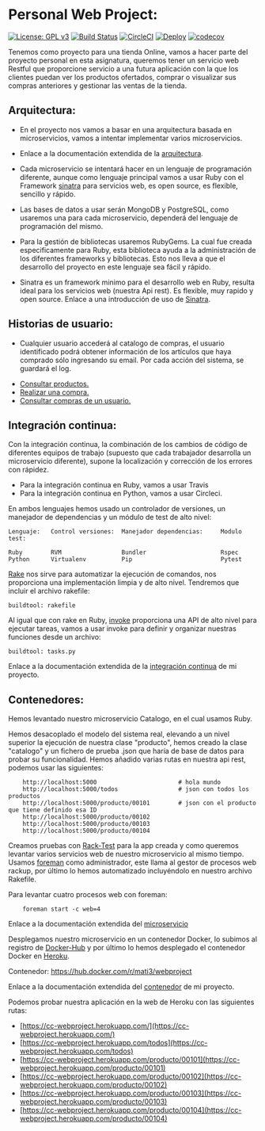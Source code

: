 # Personal Web Project:
[![License: GPL v3](https://img.shields.io/badge/License-GPLv3-blue.svg)](https://www.gnu.org/licenses/gpl-3.0) [![Build Status](https://travis-ci.com/mati3/CC-WebProject.svg?branch=master)](https://travis-ci.com/mati3/CC-WebProject) [![CircleCI](https://circleci.com/gh/mati3/CC-WebProject.svg?style=svg)](https://circleci.com/gh/mati3/CC-WebProject) [![Deploy](https://www.herokucdn.com/deploy/button.svg)](https://cc-webproject.herokuapp.com/)  [![codecov](https://codecov.io/gh/mati3/CC-WebProject/branch/master/graph/badge.svg)](https://codecov.io/gh/mati3/CC-WebProject)


Tenemos como proyecto para una tienda Online, vamos a hacer parte del proyecto personal en esta asignatura, queremos tener un servicio web Restful que proporcione servicio a una futura aplicación con la que los clientes puedan ver los productos ofertados, comprar o visualizar sus compras anteriores y gestionar las ventas de la tienda.

## Arquitectura:

* En el proyecto nos vamos a basar en una arquitectura basada en microservicios, vamos a intentar implementar varios microservicios.

* Enlace a la documentación extendida de la [arquitectura](doc/arquitectura.md).

* Cada microservicio se intentará hacer en un lenguaje de programación diferente, aunque como lenguaje principal vamos a usar Ruby con el Framework [sinatra](http://sinatrarb.com/) para servicios web, es open source, es flexible, sencillo y rápido. 

* Las bases de datos a usar serán MongoDB y PostgreSQL, como usaremos una para cada microservicio, dependerá del lenguaje de programación del mismo.

* Para la gestión de bibliotecas usaremos RubyGems. La cual fue creada especificamente para Ruby, esta biblioteca ayuda a la administración de los diferentes frameworks y bibliotecas. Esto nos lleva a que el desarrollo del proyecto en este lenguaje sea fácil y rápido.

* Sinatra es un framework minimo para el desarrollo web en Ruby, resulta ideal para los servicios web (nuestra Api rest). Es flexible, muy rapido y open source. Enlace a una introducción de uso de [Sinatra](http://sinatrarb.com/intro-es.html).

## Historias de usuario:

* Cualquier usuario  accederá al catalogo de compras, el usuario identificado podrá obtener información de los artículos que haya comprado sólo ingresando su email. Por cada acción del sistema, se guardará el log.

- [Consultar productos.](https://github.com/mati3/CC-WebProject/issues/18) 
- [Realizar una compra.](https://github.com/mati3/CC-WebProject/issues/20)
- [Consultar compras de un usuario.](https://github.com/mati3/CC-WebProject/issues/21)

## Integración continua:

Con la integración continua, la combinación de los cambios de código de diferentes equipos de trabajo (supuesto que cada trabajador desarrolla un microservicio diferente), supone la localización y corrección de los errores con rápidez.

* Para la integración continua en Ruby, vamos a usar Travis
* Para la integración continua en Python, vamos a usar Circleci.

En ambos lenguajes hemos usado un controlador de versiones, un manejador de dependencias y un módulo de test de alto nivel:

    Lenguaje:   Control versiones:  Manejador dependencias:     Modulo test:

    Ruby        RVM                 Bundler                     Rspec
    Python      Virtualenv          Pip                         Pytest

[Rake](https://github.com/ruby/rake) nos sirve para automatizar la ejecución de comandos, nos proporciona una implementación limpia y de alto nivel. Tendremos que incluir el archivo rakefile:

    buildtool: rakefile

Al igual que con rake en Ruby, [invoke](http://www.pyinvoke.org/) proporciona una API de alto nivel para ejecutar tareas, vamos a usar invoke para definir y organizar nuestras funciones desde un archivo:
    
    buildtool: tasks.py

Enlace a la documentación extendida de la [integración continua](doc/integracion_continua.md) de mi proyecto. 

## Contenedores:

Hemos levantado nuestro microservicio Catalogo, en el cual usamos Ruby.

Hemos desacoplado el modelo del sistema real, elevando a un nivel superior la ejecución de nuestra clase "producto", hemos creado la clase "catalogo" y un fichero de prueba .json que haría de base de datos para probar su funcionalidad. Hemos añadido varias rutas en nuestra api rest, podemos usar las siguientes:

        http://localhost:5000                       # hola mundo
        http://localhost:5000/todos                 # json con todos los productos
        http://localhost:5000/producto/00101        # json con el producto que tiene definido esa ID
        http://localhost:5000/producto/00102
        http://localhost:5000/producto/00103
        http://localhost:5000/producto/00104

Creamos pruebas con [Rack-Test](https://github.com/rack-test/rack-test) para la app creada y como queremos levantar varios servicios web de nuestro microservicio al mismo tiempo. Usamos [foreman](https://github.com/ddollar/foreman) como administrador, este llama al gestor de procesos web rackup, por último lo hemos automatizado incluyéndolo en nuestro archivo Rakefile.

Para levantar cuatro procesos web con foreman:

        foreman start -c web=4

Enlace a la documentación extendida del [microservicio](doc/microservicio.md)

Desplegamos nuestro microservicio en un contenedor Docker, lo subimos al registro de [Docker-Hub](https://hub.docker.com/r/mati3/webproject) y por último lo hemos desplegado el contenedor Docker en [Heroku](https://dashboard.heroku.com/apps/cc-webproject).

Contenedor: https://hub.docker.com/r/mati3/webproject

Enlace a la documentación extendida del [contenedor](doc/contenedores.md) de mi proyecto. 

Podemos probar nuestra aplicación en la web de Heroku con las siguientes rutas:

- [https://cc-webproject.herokuapp.com/](https://cc-webproject.herokuapp.com/)  
- [https://cc-webproject.herokuapp.com/todos](https://cc-webproject.herokuapp.com/todos)
- [https://cc-webproject.herokuapp.com/producto/00101](https://cc-webproject.herokuapp.com/producto/00101)
- [https://cc-webproject.herokuapp.com/producto/00102](https://cc-webproject.herokuapp.com/producto/00102)
- [https://cc-webproject.herokuapp.com/producto/00103](https://cc-webproject.herokuapp.com/producto/00103)
- [https://cc-webproject.herokuapp.com/producto/00104](https://cc-webproject.herokuapp.com/producto/00104)